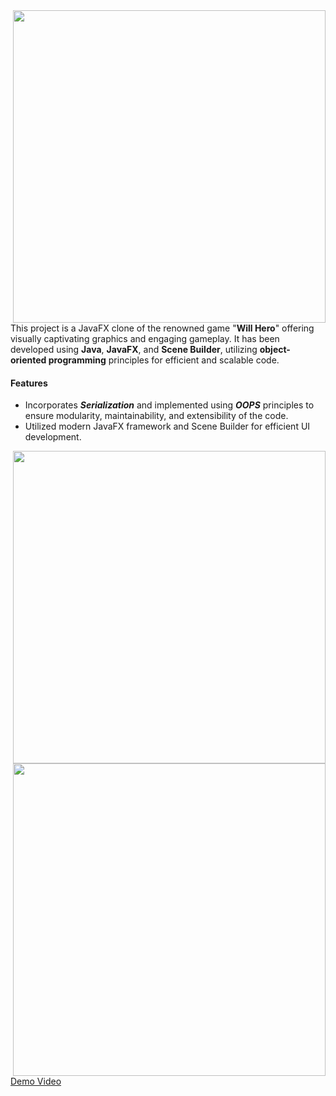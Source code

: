 <img align="right" src="https://github.com/preraksemwal/Will_Hero/assets/77500750/b175044d-24d8-4a54-9cf8-232beaae8cb3" width="500">

This project is a JavaFX clone of the renowned game "**Will Hero**" offering visually captivating graphics and engaging gameplay. It has been developed using **Java**, **JavaFX**, and **Scene Builder**, utilizing **object-oriented programming** principles for efficient and scalable code.

<h4> Features </h4>

- Incorporates **_Serialization_** and implemented using **_OOPS_** principles to ensure modularity, maintainability, and extensibility of the code.<br/>
- Utilized modern JavaFX framework and Scene Builder for efficient UI development.<br/>

<img align="right" src="https://github.com/preraksemwal/Will_Hero/assets/77500750/40591b39-a2aa-42fb-a364-83b9b9ba515b" width="500" >
<img align="right" src="https://github.com/preraksemwal/Will_Hero/assets/77500750/1ef968ac-a087-4b8b-a23b-78680b0e558b" width="500">

<!-- ![gif1](https://github.com/preraksemwal/Will_Hero/assets/77500750/b175044d-24d8-4a54-9cf8-232beaae8cb3)
![gif2](https://github.com/preraksemwal/Will_Hero/assets/77500750/1ef968ac-a087-4b8b-a23b-78680b0e558b)
![gif3](https://github.com/preraksemwal/Will_Hero/assets/77500750/40591b39-a2aa-42fb-a364-83b9b9ba515b) -->

[Demo Video](https://youtu.be/DGKwRpVyZYY)  <br/>
